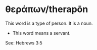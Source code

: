 # θεράπων/therapōn
This word is a type of person. It is a noun. 

* This word means a servant.

See: Hebrews 3:5
